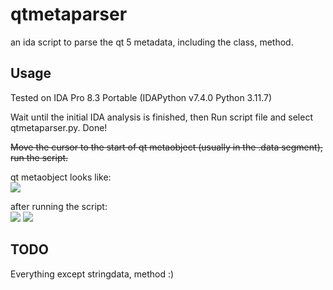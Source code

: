 # qtmetaparser

an ida script to parse the qt 5 metadata, including the class, method.

## Usage

Tested on IDA Pro 8.3 Portable (IDAPython v7.4.0 Python 3.11.7)

Wait until the initial IDA analysis is finished, then Run script file and select qtmetaparser.py. Done!

<del>Move the cursor to the start of qt metaobject (usually in the .data segment), run the script.</del>

qt metaobject looks like:  
![](https://raw.githubusercontent.com/xzefeng/qtmetaparser/master/img/qtmetaobject.png)


after running the script:  
![](https://raw.githubusercontent.com/xzefeng/qtmetaparser/master/img/qtmetaobject_parsed.png)
![](https://raw.githubusercontent.com/xzefeng/qtmetaparser/master/img/qtmetaobjectprivate_parsed.png)
## TODO
Everything except stringdata, method :)
